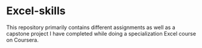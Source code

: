 # Excel-skills
This repository primarily contains different assignments as well as a capstone project I have completed while doing a specialization Excel course on Coursera.
